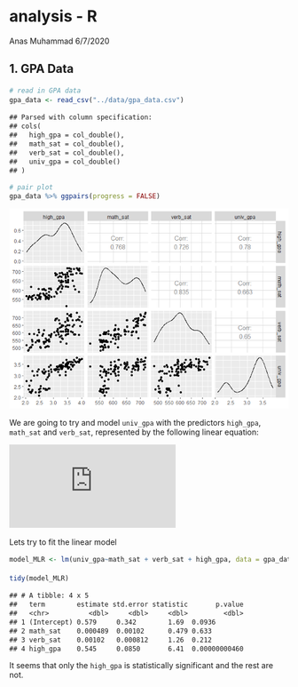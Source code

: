 analysis - R
================
Anas Muhammad
6/7/2020

## 1\. GPA Data

``` r
# read in GPA data
gpa_data <- read_csv("../data/gpa_data.csv")
```

    ## Parsed with column specification:
    ## cols(
    ##   high_gpa = col_double(),
    ##   math_sat = col_double(),
    ##   verb_sat = col_double(),
    ##   univ_gpa = col_double()
    ## )

``` r
# pair plot
gpa_data %>% ggpairs(progress = FALSE)
```

![](analysis_R_files/figure-gfm/pair%20plot-1.png)<!-- -->

We are going to try and model `univ_gpa` with the predictors `high_gpa`,
`math_sat` and `verb_sat`, represented by the following linear equation:
  
![
univ\\\_gpa\_i=\\beta\_0+\\beta\_1 high\\\_gpa\_i+ \\beta\_2
math\\\_sat\_i+ \\beta\_3 verb\\\_sat\_i+ \\varepsilon\_i
](https://latex.codecogs.com/png.latex?%0Auniv%5C_gpa_i%3D%5Cbeta_0%2B%5Cbeta_1%20high%5C_gpa_i%2B%20%5Cbeta_2%20math%5C_sat_i%2B%20%5Cbeta_3%20verb%5C_sat_i%2B%20%5Cvarepsilon_i%0A
"
univ\\_gpa_i=\\beta_0+\\beta_1 high\\_gpa_i+ \\beta_2 math\\_sat_i+ \\beta_3 verb\\_sat_i+ \\varepsilon_i
")  

Lets try to fit the linear model

``` r
model_MLR <- lm(univ_gpa~math_sat + verb_sat + high_gpa, data = gpa_data)

tidy(model_MLR)
```

    ## # A tibble: 4 x 5
    ##   term        estimate std.error statistic       p.value
    ##   <chr>          <dbl>     <dbl>     <dbl>         <dbl>
    ## 1 (Intercept) 0.579     0.342        1.69  0.0936       
    ## 2 math_sat    0.000489  0.00102      0.479 0.633        
    ## 3 verb_sat    0.00102   0.000812     1.26  0.212        
    ## 4 high_gpa    0.545     0.0850       6.41  0.00000000460

It seems that only the `high_gpa` is statistically significant and the
rest are not.
